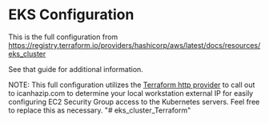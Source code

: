 # EKS Configuration

This is the full configuration from https://registry.terraform.io/providers/hashicorp/aws/latest/docs/resources/eks_cluster

See that guide for additional information.

NOTE: This full configuration utilizes the [Terraform http provider](https://www.terraform.io/docs/providers/http/index.html) to call out to icanhazip.com to determine your local workstation external IP for easily configuring EC2 Security Group access to the Kubernetes servers. Feel free to replace this as necessary.
"# eks_cluster_Terraform" 
